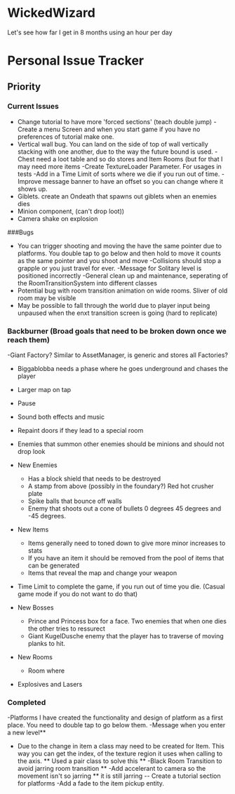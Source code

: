 # WickedWizard
Let's see how far I get in 8 months using an hour per day

# Personal Issue Tracker

## Priority 

### Current Issues

- Change tutorial to have more 'forced sections' (teach double jump)
-Create a menu Screen and when you start game if you have no preferences of tutorial make one. 
- Vertical wall bug. You can land on the side of top of wall vertically stacking with one another,
due to the way the future bound is used. 
-Chest need a loot table and so do stores and Item Rooms (but for that I may need more items
-Create TextureLoader Parameter. For usages in tests 
-Add in a Time Limit of sorts where we die if you run out of time. 
-Improve message banner to have an offset so you can change where it shows up. 
- Giblets. create an Ondeath that spawns out giblets when an enemies dies
- Minion component, (can't drop loot))
- Camera shake on explosion

###Bugs
- You can trigger shooting and moving the have the same pointer due to platforms. You double tap
to go below and then hold to move it counts as the same pointer and you shoot and move
-Collisions should stop a grapple or you just travel for ever. 
-Message for Solitary level is positioned incorrectly
-General clean up and maintenance, seperating of the RoomTransitionSystem into different classes
- Potential bug with room transition animation on wide rooms. Sliver of old room may be visible
- May be possible to fall through the world due to player input being unpaused when the enxt transition screen is going (hard to replicate)





### Backburner (Broad goals that need to be broken down once we reach them)

-Giant Factory? Similar to AssetManager, is generic and stores all Factories? 
- Biggablobba needs a phase where he goes underground and chases the player 
- Larger map on tap 
- Pause 
- Sound both effects and music 
- Repaint doors if they lead to a special room 
- Enemies that summon other enemies should be minions and should not drop look 
- New Enemies 
    - Has a block shield that needs to be destroyed 
    - A stamp from above (possibly in the foundary?) Red hot crusher plate 
    - Spike balls that bounce off walls 
    - Enemy that shoots out a cone of bullets 0 degrees 45 degrees and -45 degrees. 
    
- New Items 
    - Items generally need to toned down to give more minor increases to stats 
    - If you have an item it should be removed from the pool of items that can be generated 
    - Items that reveal the map and change your weapon 
    
- Time Limit to complete the game, if you run out of time you die. (Casual game mode if you do not want to do that)

- New Bosses 
    - Prince and Princess box for a face. Two enemies that when one dies the other tries to ressurect
    - Giant KugelDusche enemy that the player has to traverse of moving planks to hit. 
    
- New Rooms 
    - Room where 
    
- Explosives and Lasers
  

### Completed

-Platforms I have created the functionality and design of platform as a first place. You need to double tap to go below them.
-Message when you enter a new level**
- Due to the change in item a class may need to be created for Item. This way you can get the index,
of the texture region it uses when calling to the axis. ** Used a pair class to solve this **
-Black Room Transition to avoid jarring room transition **
-Add accelerant to camera so the movement isn't so jarring ** it is still jarring
-- Create a tutorial section for platforms 
-Add a fade to the item pickup entity. 

